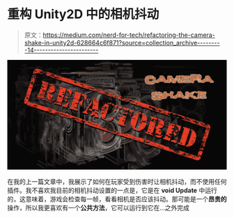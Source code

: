 # 重构 Unity2D 中的相机抖动

> 原文：<https://medium.com/nerd-for-tech/refactoring-the-camera-shake-in-unity2d-628664c6f871?source=collection_archive---------14----------------------->

![](img/b914719112e42471caf7c568ad923898.png)

在我的上一篇文章中，我展示了如何在玩家受到伤害时让相机抖动，而不使用任何插件。我不喜欢我目前的相机抖动设置的一点是，它是在 **void Update** 中运行的，这意味着，游戏会检查每一帧，看看相机是否应该抖动。那可能是一个**昂贵的**操作，所以我更喜欢有一个**公共方法**，它可以运行到它在…之外完成